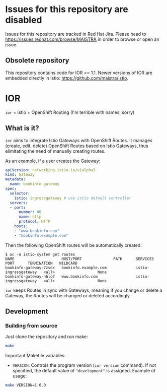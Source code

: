# Issues for this repository are disabled

Issues for this repository are tracked in Red Hat Jira. Please head to <https://issues.redhat.com/browse/MAISTRA> in order to browse or open an issue.

## Obsolete repository

This repository contains code for IOR <= 1.1. Newer versions of IOR are embedded directly in Istio: <https://github.com/maistra/istio>.

# IOR
`ior` = Istio + OpenShift Routing (I'm terrible with names, sorry)

## What is it?
`ior` aims to integrate Istio Gateways with OpenShift Routes. It manages (create, edit, delete) OpenShift Routes based on Istio Gateways, thus elimitating the need of manually creating routes.

As an example, if a user creates the Gateway:
```yaml
apiVersion: networking.istio.io/v1alpha3
kind: Gateway
metadata:
  name: bookinfo-gateway
spec:
  selector:
    istio: ingressgateway # use istio default controller
  servers:
  - port:
      number: 80
      name: http
      protocol: HTTP
    hosts:
    - "www.bookinfo.com"
    - "bookinfo.example.com"
```

Then the following OpenShift routes will be automatically created:
```
$ oc -n istio-system get routes
NAME                     HOST/PORT              PATH      SERVICES               PORT      TERMINATION   WILDCARD
bookinfo-gateway-7zsdx   bookinfo.example.com             istio-ingressgateway   <all>                   None
bookinfo-gateway-n6lq7   www.bookinfo.com                 istio-ingressgateway   <all>                   None
```

`ior` keeps Routes in sync with Gateways, meaning if you change or delete a Gateway, the Routes will be changed or deleted accordingly.

## Development

### Building from source

Just clone the repository and run make:
```sh
make
```

Important Makefile variables:
- `VERSION`: Controls the program version (`ior version` command). If not specified, the default value of `"development"` is assigned. Example of usage:
```sh
make VERSION=1.0.0
```

